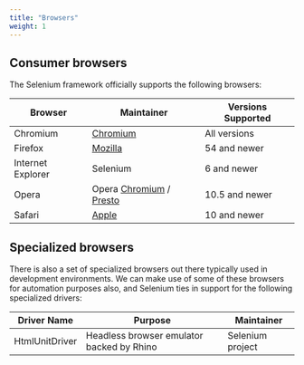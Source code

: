 ```yaml
---
title: "Browsers"
weight: 1
---
```


## Consumer browsers

The Selenium framework officially supports the following browsers:

| Browser | Maintainer | Versions Supported |
| -------- | ---------- | ------------------ |
| Chromium | [Chromium](//sites.google.com/a/chromium.org/chromedriver/) | All versions |
| Firefox | [Mozilla](//github.com/mozilla/geckodriver/) | 54 and newer |
| Internet Explorer | Selenium | 6 and newer |
| Opera | Opera [Chromium](//github.com/operasoftware/operachromiumdriver/) / [Presto](//github.com/operasoftware/operaprestodriver) | 10.5 and newer |
| Safari | [Apple](//webkit.org/blog/6900/webdriver-support-in-safari-10/) | 10 and newer |

## Specialized browsers

There is also a set of specialized browsers out there
typically used in development environments.
We can make use of some of these browsers for automation purposes also,
and Selenium ties in support for the following specialized drivers:

| Driver Name | Purpose | Maintainer |
| -------- | ---------- | ------------------ |
| HtmlUnitDriver | Headless browser emulator backed by Rhino | Selenium project |
